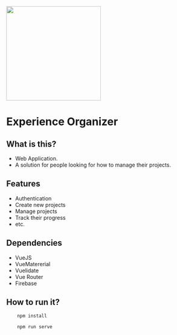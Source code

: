 <img src="https://github.com/aleksandar9999a/experience-organizer/blob/master/src/assets/logo.png" width="250" />

# Experience Organizer


## What is this?
* Web Application.
* A solution for people looking for how to manage their projects.

## Features
* Authentication
* Create new projects
* Manage projects
* Track their progress
* etc. 

## Dependencies
* VueJS
* VueMatererial
* Vuelidate
* Vue Router
* Firebase

## How to run it?

```bash
    npm install

    npm run serve
```
